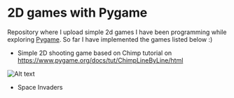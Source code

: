 # 2D games with Pygame

Repository where I upload simple 2d games I have been programming while exploring [Pygame](https://www.pygame.org/news). So far I have implemented the games listed below :)

* Simple 2D shooting game based on Chimp tutorial on https://www.pygame.org/docs/tut/ChimpLineByLine/html

![Alt text](https://github.com/JoaoPLopes/StrikeGame/blob/master/data/gamedisplay.png)

* Space Invaders
